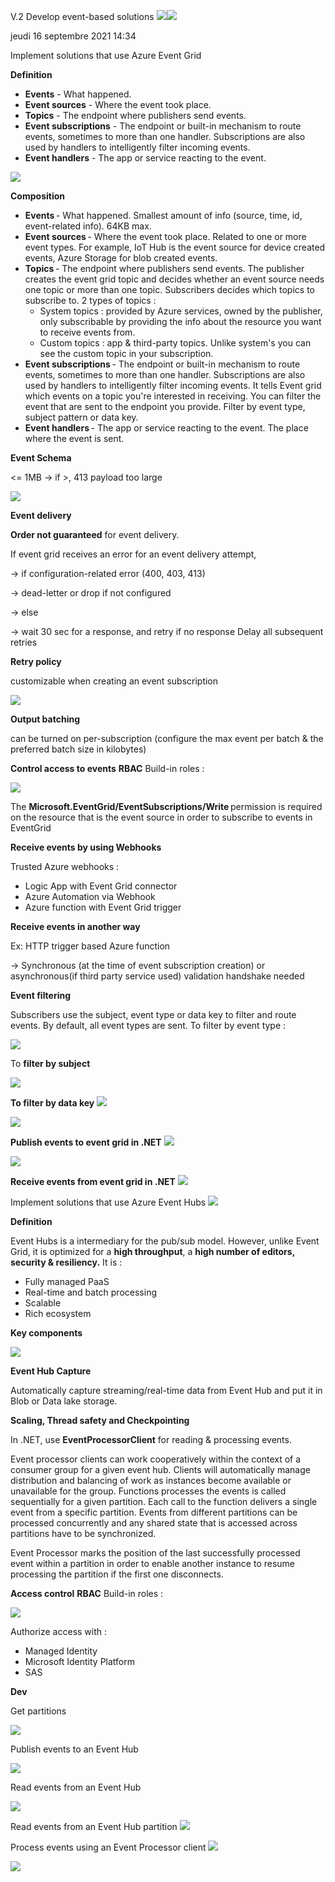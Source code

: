 ﻿V.2 Develop event-based solutions ![](Aspose.Words.82ac6079-7f6f-49d8-8a14-0fc78b44d4ca.001.png)![](Aspose.Words.82ac6079-7f6f-49d8-8a14-0fc78b44d4ca.002.png)

jeudi 16 septembre 2021  14:34 

Implement solutions that use Azure Event Grid  

**Definition** 

- **Events** - What happened. 
- **Event sources** - Where the event took place. 
- **Topics** - The endpoint where publishers send events. 
- **Event subscriptions** - The endpoint or built-in mechanism to route events, sometimes to more than one handler. Subscriptions are also used by handlers to intelligently filter incoming events. 
- **Event handlers** - The app or service reacting to the event. 

![](Aspose.Words.82ac6079-7f6f-49d8-8a14-0fc78b44d4ca.003.png)

**Composition** 

- **Events** - What happened. Smallest amount of info (source, time, id, event-related info). 64KB max. 
- **Event sources** - Where the event took place. Related to one or more event types. For example, IoT Hub is the event source for device created events, Azure Storage for blob created events. 
- **Topics** - The endpoint where publishers send events. The publisher creates the event grid topic and decides whether an event source needs one topic or more than one topic. Subscribers decides which topics to subscribe to. 2 types of topics :  
  - System topics : provided by Azure services, owned by the publisher, only subscribable by providing the info about the resource you want to receive events from. 
  - Custom topics : app & third-party topics. Unlike system's you can see the custom topic in your subscription. 
- **Event subscriptions** - The endpoint or built-in mechanism to route events, sometimes to more than one handler. Subscriptions are also used by handlers to intelligently filter incoming events. It tells Event grid which events on a topic you're interested in receiving. You can filter the event that are sent to the endpoint you provide. Filter by event type, subject pattern or data key. 
- **Event handlers** - The app or service reacting to the event. The place where the event is sent. 

**Event Schema** 

<= 1MB -> if >, 413 payload too large 

![](Aspose.Words.82ac6079-7f6f-49d8-8a14-0fc78b44d4ca.004.png)

**Event delivery** 

**Order not guaranteed** for event delivery. 

If event grid receives an error for an event delivery attempt, 

-> if configuration-related error (400, 403, 413) 

-> dead-letter or drop if not configured 

-> else 

-> wait 30 sec for a response, and retry if no response Delay all subsequent retries  

**Retry policy**  

customizable when creating an event subscription 

![](Aspose.Words.82ac6079-7f6f-49d8-8a14-0fc78b44d4ca.005.png)

**Output batching**  

can be turned on per-subscription (configure the max event per batch & the preferred batch size in kilobytes) 

**Control access to events** **RBAC** Build-in roles :  

![](Aspose.Words.82ac6079-7f6f-49d8-8a14-0fc78b44d4ca.006.jpeg)

The **Microsoft.EventGrid/EventSubscriptions/Write** permission is required on the resource that is the event source in order to subscribe to events in EventGrid 

**Receive events by using Webhooks** 

Trusted Azure webhooks :  

- Logic App with Event Grid connector 
- Azure Automation via Webhook 
- Azure function with Event Grid trigger 

**Receive events in another way**  

Ex: HTTP trigger based Azure function 

-> Synchronous (at the time of event subscription creation) or asynchronous(if third party service used) validation handshake needed 

**Event filtering**  

Subscribers use the subject, event type or data key to filter and route events. By default, all event types are sent. To filter by event type :  

![](Aspose.Words.82ac6079-7f6f-49d8-8a14-0fc78b44d4ca.007.png)

To **filter by subject** 

![](Aspose.Words.82ac6079-7f6f-49d8-8a14-0fc78b44d4ca.008.png)

**To filter by data key** ![](Aspose.Words.82ac6079-7f6f-49d8-8a14-0fc78b44d4ca.009.jpeg)

![](Aspose.Words.82ac6079-7f6f-49d8-8a14-0fc78b44d4ca.010.jpeg)

**Publish events to event grid in .NET** ![](Aspose.Words.82ac6079-7f6f-49d8-8a14-0fc78b44d4ca.009.jpeg)

![](Aspose.Words.82ac6079-7f6f-49d8-8a14-0fc78b44d4ca.011.jpeg)

**Receive events from event grid in .NET** ![](Aspose.Words.82ac6079-7f6f-49d8-8a14-0fc78b44d4ca.012.jpeg)

Implement solutions that use Azure Event Hubs  ![](Aspose.Words.82ac6079-7f6f-49d8-8a14-0fc78b44d4ca.012.jpeg)

**Definition** 

Event Hubs is a intermediary for the pub/sub model. However, unlike Event Grid, it is optimized for a **high throughput**, a **high number of editors, security & resiliency.** It is :  

- Fully managed PaaS 
- Real-time and batch processing 
- Scalable  
- Rich ecosystem 

**Key components**  

![](Aspose.Words.82ac6079-7f6f-49d8-8a14-0fc78b44d4ca.013.jpeg)

**Event Hub Capture**  

Automatically capture streaming/real-time data from Event Hub and put it in Blob or Data lake storage. 

**Scaling, Thread safety and Checkpointing** 

In .NET, use **EventProcessorClient** for reading & processing events.  

Event processor clients can work cooperatively within the context of a consumer group for a given event hub. Clients will automatically manage distribution and balancing of work as instances become available or unavailable for the group. Functions processes the events is called sequentially for a given partition. Each call to the function delivers a single event from a specific partition. Events from different partitions can be processed concurrently and any shared state that is accessed across partitions have to be synchronized.  

Event Processor marks the position of the last successfully processed event within a partition in order to enable another instance to resume processing the partition if the first one disconnects. 

**Access control** **RBAC** Build-in roles :  

![](Aspose.Words.82ac6079-7f6f-49d8-8a14-0fc78b44d4ca.014.png)

Authorize access with :  

- Managed Identity 
- Microsoft Identity Platform 
- SAS 

**Dev**  

Get partitions  

![](Aspose.Words.82ac6079-7f6f-49d8-8a14-0fc78b44d4ca.015.png)

Publish events to an Event Hub 

![](Aspose.Words.82ac6079-7f6f-49d8-8a14-0fc78b44d4ca.016.jpeg)

Read events from an Event Hub 

![](Aspose.Words.82ac6079-7f6f-49d8-8a14-0fc78b44d4ca.017.jpeg)

Read events from an Event Hub partition ![](Aspose.Words.82ac6079-7f6f-49d8-8a14-0fc78b44d4ca.018.jpeg)

Process events using an Event Processor client ![](Aspose.Words.82ac6079-7f6f-49d8-8a14-0fc78b44d4ca.018.jpeg)

![](Aspose.Words.82ac6079-7f6f-49d8-8a14-0fc78b44d4ca.019.jpeg)
